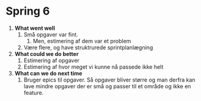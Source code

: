 # Spring 6

1. **What went well**
   1. Små opgaver var fint. 
      1. Men, estimering af dem var et problem
   2. Være flere, og have struktrurede sprintplanlægning
2. **What could we do better**
   1. Estimering af opgaver
   2. Estimering af hvor meget vi kunne nå passede ikke helt
3. **What can we do next time**
   1. Bruger epics til opgaver. Så opgaver bliver større og man derfra kan lave mindre opgaver der er små og passer til et område og ikke en feature.

